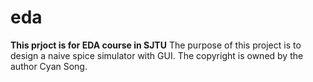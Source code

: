 # eda
**This prjoct is for EDA course in SJTU**
The purpose of this project is to design a naive spice simulator with GUI.
The copyright is owned by the author Cyan Song.
